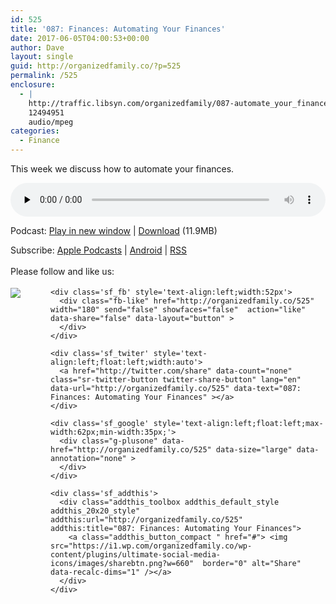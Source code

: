```yaml
---
id: 525
title: '087: Finances: Automating Your Finances'
date: 2017-06-05T04:00:53+00:00
author: Dave
layout: single
guid: http://organizedfamily.co/?p=525
permalink: /525
enclosure:
  - |
    http://traffic.libsyn.com/organizedfamily/087-automate_your_finances.mp3
    12494951
    audio/mpeg
categories:
  - Finance
---
```

This week we discuss how to automate your finances.

<div class="powerpress_player" id="powerpress_player_5408">
  <audio class="wp-audio-shortcode" id="audio-525-88" preload="none" style="width: 100%;" controls="controls"><source type="audio/mpeg" src="http://traffic.libsyn.com/organizedfamily/087-automate_your_finances.mp3?_=88" /><a href="http://traffic.libsyn.com/organizedfamily/087-automate_your_finances.mp3">http://traffic.libsyn.com/organizedfamily/087-automate_your_finances.mp3</a></audio>
</div>

<p class="powerpress_links powerpress_links_mp3">
  Podcast: <a href="http://traffic.libsyn.com/organizedfamily/087-automate_your_finances.mp3" class="powerpress_link_pinw" target="_blank" title="Play in new window" onclick="return powerpress_pinw('http://organizedfamily.co/?powerpress_pinw=525-podcast');" rel="nofollow">Play in new window</a> | <a href="http://traffic.libsyn.com/organizedfamily/087-automate_your_finances.mp3" class="powerpress_link_d" title="Download" rel="nofollow" download="087-automate_your_finances.mp3">Download</a> (11.9MB)
</p>

<p class="powerpress_links powerpress_subscribe_links">
  Subscribe: <a href="https://itunes.apple.com/us/podcast/organized-family/id1047979605?mt=2&ls=1#episodeGuid=http%3A%2F%2Forganizedfamily.co%2F%3Fp%3D525" class="powerpress_link_subscribe powerpress_link_subscribe_itunes" title="Subscribe on Apple Podcasts" rel="nofollow">Apple Podcasts</a> | <a href="http://subscribeonandroid.com/organizedfamily.co/feed/podcast" class="powerpress_link_subscribe powerpress_link_subscribe_android" title="Subscribe on Android" rel="nofollow">Android</a> | <a href="http://organizedfamily.co/feed/podcast" class="powerpress_link_subscribe powerpress_link_subscribe_rss" title="Subscribe via RSS" rel="nofollow">RSS</a>
</p>

<div class='sfsi_Sicons' style='width: 100%; display: inline-block; vertical-align: middle; text-align:left'>
  <div style='margin:0px 8px 0px 0px; line-height: 24px'>
    <span>Please follow and like us:</span>
  </div>
  
  <div class='sfsi_socialwpr'>
    <div class='sf_subscrbe' style='text-align:left;float:left;width:64px'>
      <a href="http://www.specificfeeds.com/widget/emailsubscribe/MTc5ODgx/OA==/" target="_blank"><img src="https://i2.wp.com/organizedfamily.co/wp-content/plugins/ultimate-social-media-icons/images/follow_subscribe.png?w=660" data-recalc-dims="1" /></a>
    </div>
    
    <div class='sf_fb' style='text-align:left;width:52px'>
      <div class="fb-like" href="http://organizedfamily.co/525" width="180" send="false" showfaces="false"  action="like" data-share="false" data-layout="button" >
      </div>
    </div>
    
    <div class='sf_twiter' style='text-align:left;float:left;width:auto'>
      <a href="http://twitter.com/share" data-count="none" class="sr-twitter-button twitter-share-button" lang="en" data-url="http://organizedfamily.co/525" data-text="087: Finances: Automating Your Finances" ></a>
    </div>
    
    <div class='sf_google' style='text-align:left;float:left;max-width:62px;min-width:35px;'>
      <div class="g-plusone" data-href="http://organizedfamily.co/525" data-size="large" data-annotation="none" >
      </div>
    </div>
    
    <div class='sf_addthis'>
      <div class="addthis_toolbox addthis_default_style addthis_20x20_style" addthis:url="http://organizedfamily.co/525" addthis:title="087: Finances: Automating Your Finances">
        <a class="addthis_button_compact " href="#"> <img src="https://i1.wp.com/organizedfamily.co/wp-content/plugins/ultimate-social-media-icons/images/sharebtn.png?w=660"  border="0" alt="Share" data-recalc-dims="1" /></a>
      </div>
    </div>
  </div>
</div>
